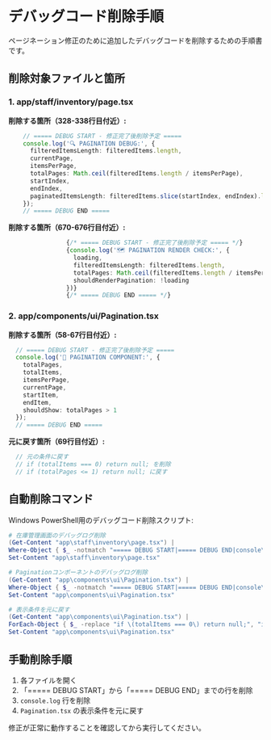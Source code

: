 # デバッグコード削除手順

ページネーション修正のために追加したデバッグコードを削除するための手順書です。

## 削除対象ファイルと箇所

### 1. app/staff/inventory/page.tsx

**削除する箇所（328-338行目付近）:**
```typescript
    // ===== DEBUG START - 修正完了後削除予定 =====
    console.log('🔍 PAGINATION DEBUG:', {
      filteredItemsLength: filteredItems.length,
      currentPage,
      itemsPerPage,
      totalPages: Math.ceil(filteredItems.length / itemsPerPage),
      startIndex,
      endIndex,
      paginatedItemsLength: filteredItems.slice(startIndex, endIndex).length
    });
    // ===== DEBUG END =====
```

**削除する箇所（670-676行目付近）:**
```typescript
                {/* ===== DEBUG START - 修正完了後削除予定 ===== */}
                {console.log('🗺️ PAGINATION RENDER CHECK:', {
                  loading,
                  filteredItemsLength: filteredItems.length,
                  totalPages: Math.ceil(filteredItems.length / itemsPerPage),
                  shouldRenderPagination: !loading
                })}
                {/* ===== DEBUG END ===== */}
```

### 2. app/components/ui/Pagination.tsx

**削除する箇所（58-67行目付近）:**
```typescript
  // ===== DEBUG START - 修正完了後削除予定 =====
  console.log('📄 PAGINATION COMPONENT:', {
    totalPages,
    totalItems,
    itemsPerPage,
    currentPage,
    startItem,
    endItem,
    shouldShow: totalPages > 1
  });
  // ===== DEBUG END =====
```

**元に戻す箇所（69行目付近）:**
```typescript
  // 元の条件に戻す
  // if (totalItems === 0) return null; を削除
  // if (totalPages <= 1) return null; に戻す
```

## 自動削除コマンド

Windows PowerShell用のデバッグコード削除スクリプト:

```powershell
# 在庫管理画面のデバッグログ削除
(Get-Content "app\staff\inventory\page.tsx") | 
Where-Object { $_ -notmatch "===== DEBUG START|===== DEBUG END|console\.log.*PAGINATION DEBUG|console\.log.*PAGINATION RENDER CHECK" } | 
Set-Content "app\staff\inventory\page.tsx"

# Paginationコンポーネントのデバッグログ削除
(Get-Content "app\components\ui\Pagination.tsx") | 
Where-Object { $_ -notmatch "===== DEBUG START|===== DEBUG END|console\.log.*PAGINATION COMPONENT" } | 
Set-Content "app\components\ui\Pagination.tsx"

# 表示条件を元に戻す
(Get-Content "app\components\ui\Pagination.tsx") | 
ForEach-Object { $_ -replace "if \(totalItems === 0\) return null;", "if (totalPages <= 1) return null;" } | 
Set-Content "app\components\ui\Pagination.tsx"
```

## 手動削除手順

1. 各ファイルを開く
2. 「===== DEBUG START」から「===== DEBUG END」までの行を削除
3. `console.log` 行を削除  
4. `Pagination.tsx` の表示条件を元に戻す

修正が正常に動作することを確認してから実行してください。






















